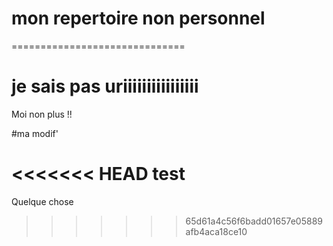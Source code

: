 # mon repertoire non personnel 
==============================

je sais pas
uriiiiiiiiiiiiiiii
==========
Moi non plus !!

#ma modif'

<<<<<<< HEAD
test
=======
Quelque chose
>>>>>>> 65d61a4c56f6badd01657e05889afb4aca18ce10
